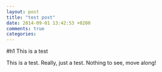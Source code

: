 ```yaml
---
layout: post
title: "test post"
date: 2014-09-01 13:42:53 +0200
comments: true
categories: 
---
```


#h1 This is a test

This is a test. Really, just a test. Nothing to see, move along!
